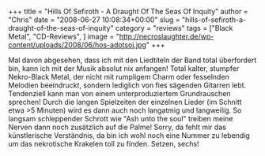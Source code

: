 +++
title = "Hills Of Sefiroth - A Draught Of The Seas Of Inquity"
author = "Chris"
date = "2008-06-27 10:08:34+00:00"
slug = "hills-of-sefiroth-a-draught-of-the-seas-of-inquity"
category = "reviews"
tags = ["Black Metal", "CD-Reviews", ]
image = "http://necroslaughter.de/wp-content/uploads/2008/06/hos-adotsoi.jpg"
+++


Mal davon abgesehen, dass ich mit den Liedtiteln der Band total überfordert bin, kann ich mit der Musik absolut nix anfangen! Total kalter, stumpfer Nekro-Black Metal, der nicht mit rumpligem Charm oder fesselnden Melodien beeindruckt, sondern lediglich von fies sägenden Gitarren lebt. Tendenziell kann man von einem unterproduziertem Grundrauschen sprechen! Durch die langen Spielzeiten der einzelnen Lieder (im Schnitt etwa &gt;5 Minuten) wird es dann auch noch langatmig und langweilig. So langsam schleppender Schrott wie "Ash unto the soul" treiben meine Nerven dann noch zusätzlich auf die Palme! Sorry, da fehlt mir das künstlerische Verständnis, da bin ich wohl noch eine Nummer zu lebendig um das nekrotische Krakelen toll zu finden. Setzen, sechs!<a href="http://necroslaughter.de/wp-content/uploads/2008/06/hos-adotsoi.jpg"></a>

